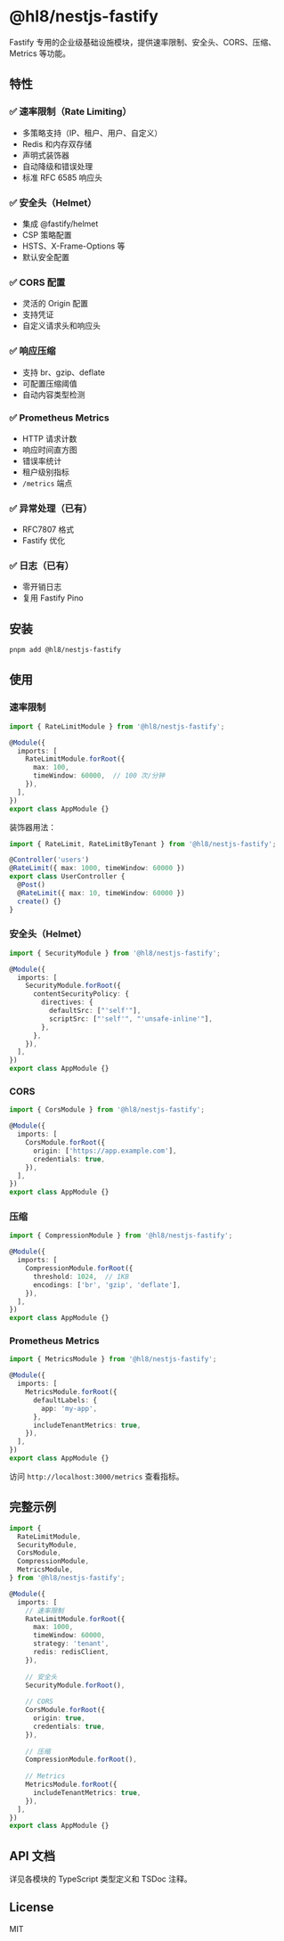 # @hl8/nestjs-fastify

Fastify 专用的企业级基础设施模块，提供速率限制、安全头、CORS、压缩、Metrics 等功能。

## 特性

### ✅ 速率限制（Rate Limiting）
- 多策略支持（IP、租户、用户、自定义）
- Redis 和内存双存储
- 声明式装饰器
- 自动降级和错误处理
- 标准 RFC 6585 响应头

### ✅ 安全头（Helmet）
- 集成 @fastify/helmet
- CSP 策略配置
- HSTS、X-Frame-Options 等
- 默认安全配置

### ✅ CORS 配置
- 灵活的 Origin 配置
- 支持凭证
- 自定义请求头和响应头

### ✅ 响应压缩
- 支持 br、gzip、deflate
- 可配置压缩阈值
- 自动内容类型检测

### ✅ Prometheus Metrics
- HTTP 请求计数
- 响应时间直方图
- 错误率统计
- 租户级别指标
- `/metrics` 端点

### ✅ 异常处理（已有）
- RFC7807 格式
- Fastify 优化

### ✅ 日志（已有）
- 零开销日志
- 复用 Fastify Pino

## 安装

```bash
pnpm add @hl8/nestjs-fastify
```

## 使用

### 速率限制

```typescript
import { RateLimitModule } from '@hl8/nestjs-fastify';

@Module({
  imports: [
    RateLimitModule.forRoot({
      max: 100,
      timeWindow: 60000,  // 100 次/分钟
    }),
  ],
})
export class AppModule {}
```

装饰器用法：

```typescript
import { RateLimit, RateLimitByTenant } from '@hl8/nestjs-fastify';

@Controller('users')
@RateLimit({ max: 1000, timeWindow: 60000 })
export class UserController {
  @Post()
  @RateLimit({ max: 10, timeWindow: 60000 })
  create() {}
}
```

### 安全头（Helmet）

```typescript
import { SecurityModule } from '@hl8/nestjs-fastify';

@Module({
  imports: [
    SecurityModule.forRoot({
      contentSecurityPolicy: {
        directives: {
          defaultSrc: ["'self'"],
          scriptSrc: ["'self'", "'unsafe-inline'"],
        },
      },
    }),
  ],
})
export class AppModule {}
```

### CORS

```typescript
import { CorsModule } from '@hl8/nestjs-fastify';

@Module({
  imports: [
    CorsModule.forRoot({
      origin: ['https://app.example.com'],
      credentials: true,
    }),
  ],
})
export class AppModule {}
```

### 压缩

```typescript
import { CompressionModule } from '@hl8/nestjs-fastify';

@Module({
  imports: [
    CompressionModule.forRoot({
      threshold: 1024,  // 1KB
      encodings: ['br', 'gzip', 'deflate'],
    }),
  ],
})
export class AppModule {}
```

### Prometheus Metrics

```typescript
import { MetricsModule } from '@hl8/nestjs-fastify';

@Module({
  imports: [
    MetricsModule.forRoot({
      defaultLabels: {
        app: 'my-app',
      },
      includeTenantMetrics: true,
    }),
  ],
})
export class AppModule {}
```

访问 `http://localhost:3000/metrics` 查看指标。

## 完整示例

```typescript
import {
  RateLimitModule,
  SecurityModule,
  CorsModule,
  CompressionModule,
  MetricsModule,
} from '@hl8/nestjs-fastify';

@Module({
  imports: [
    // 速率限制
    RateLimitModule.forRoot({
      max: 1000,
      timeWindow: 60000,
      strategy: 'tenant',
      redis: redisClient,
    }),
    
    // 安全头
    SecurityModule.forRoot(),
    
    // CORS
    CorsModule.forRoot({
      origin: true,
      credentials: true,
    }),
    
    // 压缩
    CompressionModule.forRoot(),
    
    // Metrics
    MetricsModule.forRoot({
      includeTenantMetrics: true,
    }),
  ],
})
export class AppModule {}
```

## API 文档

详见各模块的 TypeScript 类型定义和 TSDoc 注释。

## License

MIT
